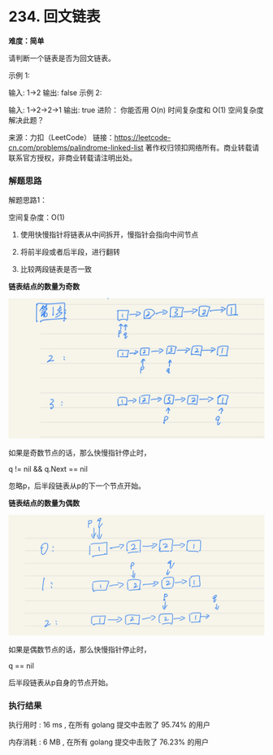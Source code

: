 # 234. 回文链表


**难度：简单**



请判断一个链表是否为回文链表。

示例 1:

输入: 1->2
输出: false
示例 2:

输入: 1->2->2->1
输出: true
进阶：
你能否用 O(n) 时间复杂度和 O(1) 空间复杂度解决此题？



来源：力扣（LeetCode）
链接：https://leetcode-cn.com/problems/palindrome-linked-list
著作权归领扣网络所有。商业转载请联系官方授权，非商业转载请注明出处。





### 解题思路



解题思路1：



空间复杂度：O(1)



1. 使用快慢指针将链表从中间拆开，慢指针会指向中间节点



2. 将前半段或者后半段，进行翻转



3. 比较两段链表是否一致





**链表结点的数量为奇数**



![image-20191017161457387](image-20191017161457387.jpg)



如果是奇数节点的话，那么快慢指针停止时，

q != nil && q.Next == nil

忽略p，后半段链表从p的下一个节点开始。



**链表结点的数量为偶数**

![image-20191017161537938](image-20191017161537938.jpg)



如果是偶数节点的话，那么快慢指针停止时，

q == nil

后半段链表从p自身的节点开始。


### 执行结果

执行用时 : 16 ms , 在所有 golang 提交中击败了 95.74% 的用户

内存消耗 : 6 MB , 在所有 golang 提交中击败了 76.23% 的用户